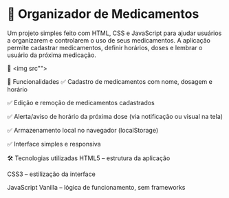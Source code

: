 <h1>💊 Organizador de Medicamentos</h1>

Um projeto simples feito com HTML, CSS e JavaScript para ajudar usuários a organizarem e controlarem o uso de seus medicamentos. A aplicação permite cadastrar medicamentos, definir horários, doses e lembrar o usuário da próxima medicação.

📸 <img src"">

🚀 Funcionalidades
✅ Cadastro de medicamentos com nome, dosagem e horário

✅ Edição e remoção de medicamentos cadastrados

✅ Alerta/aviso de horário da próxima dose (via notificação ou visual na tela)

✅ Armazenamento local no navegador (localStorage)

✅ Interface simples e responsiva

🛠️ Tecnologias utilizadas
HTML5 – estrutura da aplicação

CSS3 – estilização da interface

JavaScript Vanilla – lógica de funcionamento, sem frameworks

